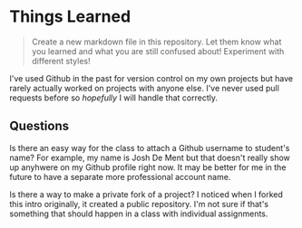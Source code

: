 # Things Learned

> Create a new markdown file in this repository. Let them know what you learned and what you are still confused about! Experiment with different styles!

I've used Github in the past for version control on my own projects but have rarely actually worked on projects with anyone else. I've never used pull requests before so _hopefully_ I will handle that correctly.

## Questions

Is there an easy way for the class to attach a Github username to student's name? For example, my name is Josh De Ment but that doesn't really show up anyhwere on my Github profile right now. It may be better for me in the future to have a separate more professional account name.

Is there a way to make a private fork of a project? I noticed when I forked this intro originally, it created a public repository. I'm not sure if that's something that should happen in a class with individual assignments.

